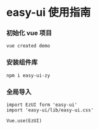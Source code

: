 # easy-ui 使用指南

### 初始化 vue 项目
```
vue created demo
```


### 安装组件库
```
npm i easy-ui-zy
```

### 全局导入
```
import EzUI form 'easy-ui'
import 'easy-ui/lib/easy-ui.css'

Vue.use(EzUI)
```